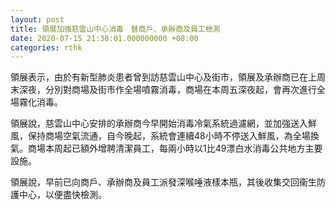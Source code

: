 ```yaml
---
layout: post
title: 領展加強慈雲山中心消毒　替商戶、承辦商及員工檢測
date: 2020-07-15 21:38:01.000000000 +08:00
categories: rthk
---
```


領展表示，由於有新型肺炎患者曾到訪慈雲山中心及街市，領展及承辦商已在上周末深夜，分別對商場及街市作全場噴霧消毒，商場在本周五深夜起，會再次進行全場霧化消毒。

領展說，慈雲山中心安排的承辦商今早開始消毒冷氣系統過濾網，並加強送入鮮風，保持商場空氣流通，自‪今晚起，系統會連續48小時不停送入鮮風，為全場換氣。商場本周起已額外增聘清潔員工，每兩小時以1比49漂白水消毒公共地方主要設施。

領展說，早前已向商戶、承辦商及員工派發深喉唾液樣本瓶，其後收集交回衞生防護中心，以便盡快檢測。
